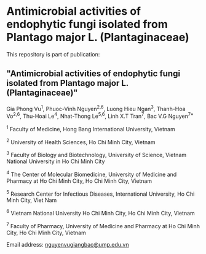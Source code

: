 # Antimicrobial activities of endophytic fungi isolated from Plantago major L. (Plantaginaceae)

This repository is part of publication:
## "Antimicrobial activities of endophytic fungi isolated from Plantago major L. (Plantaginaceae)" 

Gia Phong Vu<sup>1</sup>, Phuoc-Vinh Nguyen<sup>2,6</sup>, Luong Hieu Ngan<sup>3</sup>, Thanh-Hoa Vo<sup>2,6</sup>, Thu-Hoai Le<sup>4</sup>, Nhat-Thong Le<sup>5,6</sup>, Linh X.T Tran<sup>7</sup>, Bac V.G Nguyen<sup>7\*</sup>

<sup>1</sup> Faculty of Medicine, Hong Bang International University, Vietnam

<sup>2</sup> University of Health Sciences, Ho Chi Minh City, Vietnam

<sup>3</sup> Faculty of Biology and Biotechnology, University of Science, Vietnam National University in Ho Chi Minh City

<sup>4</sup> The Center of Molecular Biomedicine, University of Medicine and Pharmacy at Ho Chi Minh City, Ho Chi Minh City, Vietnam

<sup>5</sup> Research Center for Infectious Diseases, International University, Ho Chi Minh City, Viet Nam

<sup>6</sup> Vietnam National University Ho Chi Minh City, Ho Chi Minh City, Vietnam

<sup>7</sup> Faculty of Pharmacy, University of Medicine and Pharmacy at Ho Chi Minh City, Ho Chi Minh City, Vietnam

Email address: nguyenvugiangbac@ump.edu.vn